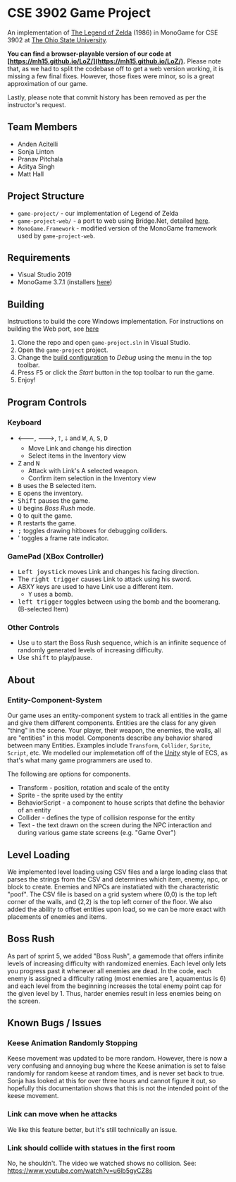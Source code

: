 # CSE 3902 Game Project
An implementation of [The Legend of Zelda](https://en.wikipedia.org/wiki/The_Legend_of_Zelda_(video_game)) (1986) in MonoGame for CSE 3902 at [The Ohio State University](https://www.osu.edu/).

**You can find a browser-playable version of our code at [https://mh15.github.io/LoZ/](https://mh15.github.io/LoZ/).** Please note that, as we had to split the codebase off to get a web version working, it is missing a few final fixes. However, those fixes were minor, so is a great approximation of our game. 

Lastly, please note that commit history has been removed as per the instructor's request. 

## Team Members
- Anden Acitelli
- Sonja Linton
- Pranav Pitchala
- Aditya Singh
- Matt Hall

## Project Structure
- `game-project/` - our implementation of Legend of Zelda
- `game-project-web/` - a port to web using Bridge.Net, detailed [here](WebPort.md).
- `MonoGame.Framework` - modified version of the MonoGame framework used by `game-project-web`.

## Requirements
- Visual Studio 2019
- MonoGame 3.7.1 (installers [here](https://github.com/MonoGame/MonoGame/releases/tag/v3.7.1))

## Building
Instructions to build the core Windows implementation. For instructions on building the Web port, see [here](WebPort.md#building)
1. Clone the repo and open `game-project.sln` in Visual Studio.
2. Open the `game-project` project.
3. Change the [build configuration](https://docs.microsoft.com/en-us/visualstudio/ide/understanding-build-configurations?view=vs-2019) to *Debug* using the menu in the top toolbar.
4. Press <kbd>F5</kbd> or click the *Start* button in the top toolbar to run the game.
5. Enjoy!

## Program Controls
### Keyboard
* <kbd>🡐</kbd>, <kbd>🡒</kbd>, <kbd>🡑</kbd>, <kbd>🡓</kbd> and <kbd>W</kbd>, <kbd>A</kbd>, <kbd>S</kbd>, <kbd>D</kbd>
  * Move Link and change his direction
  * Select items in the Inventory view
* <kbd>Z</kbd> and <kbd>N</kbd>
  * Attack with Link's A selected weapon.
  * Confirm item selection in the Inventory view
* <kbd>B</kbd> uses the B selected item.
* <kbd>E</kbd> opens the inventory.
* <kbd>Shift</kbd> pauses the game.
* <kbd>U</kbd> begins *Boss Rush* mode.
* <kbd>Q</kbd> to quit the game.
* <kbd>R</kbd> restarts the game.
* <kbd>;</kbd> toggles drawing hitboxes for debugging colliders.
* <kdb>'</kbd> toggles a frame rate indicator.

### GamePad (XBox Controller)
* <kbd>Left joystick</kbd> moves Link and changes his facing direction.
* The <kbd>right trigger</kbd> causes Link to attack using his sword.
* ABXY keys are used to have Link use a different item.
  * <kbd>Y</kbd> uses a bomb.
  <!--- * <kbd>2</kbd> uses the boomerang. --->
* <kbd>left trigger</kbd> toggles between using the bomb and the boomerang. (B-selected Item)

### Other Controls
* Use <kbd>u</kbd> to start the Boss Rush sequence, which is an infinite sequence of randomly generated levels of increasing difficulty.
* Use <kbd>shift</kbd> to play/pause.
## About

### Entity-Component-System
Our game uses an entity-component system to track all entities in the game and give them different components. Entities are the class for any given "thing" in the scene. Your player, their weapon, the enemies, the walls, all are "entities" in this model. Components describe any behavior shared between many Entities. Examples include `Transform`, `Collider`, `Sprite`, `Script`, etc. We modelled our implemetation off of the [Unity](https://docs.unity3d.com/ScriptReference/GameObject.GetComponent.html) style of ECS, as that's what many game programmers are used to.

The following are options for components.
* Transform - position, rotation and scale of the entity
* Sprite - the sprite used by the entity
* BehaviorScript - a component to house scripts that define the behavior of an entity
* Collider - defines the type of collision response for the entity
* Text - the text drawn on the screen during the NPC interaction and during various game state screens (e.g. "Game Over")



## Level Loading
We implemented level loading using CSV files and a large loading class that parses the strings from the CSV and determines which item, enemy, npc, or block to create. Enemies and NPCs are instatiated with the characteristic "poof". The CSV file is based on a grid system where (0,0) is the top left corner of the walls, and (2,2) is the top left corner of the floor. We also added the ability to offset entities upon load, so we can be more exact with placements of enemies and items.

## Boss Rush
As part of sprint 5, we added "Boss Rush", a gamemode that offers infinite levels of increasing difficulty with randomized enemies. Each level only lets you progress past it whenever all enemies are dead. In the code, each enemy is assigned a difficulty rating (most enemies are 1, aquamentus is 6) and each level from the beginning increases the total enemy point cap for the given level by 1. Thus, harder enemies result in less enemies being on the screen. 

## Known Bugs / Issues

### Keese Animation Randomly Stopping
Keese movement was updated to be more random. However, there is now a very confusing and annoying bug where the Keese animation is set to false randomly for random keese at random times, and is never set back to true. Sonja has looked at this for over three hours and cannot figure it out, so hopefully this documentation shows that this is not the intended point of the keese movement.


### Link can move when he attacks
We like this feature better, but it's still technically an issue.

### Link should collide with statues in the first room
No, he shouldn't. The video we watched shows no collision. See: https://www.youtube.com/watch?v=u6lb5gyCZ8s
